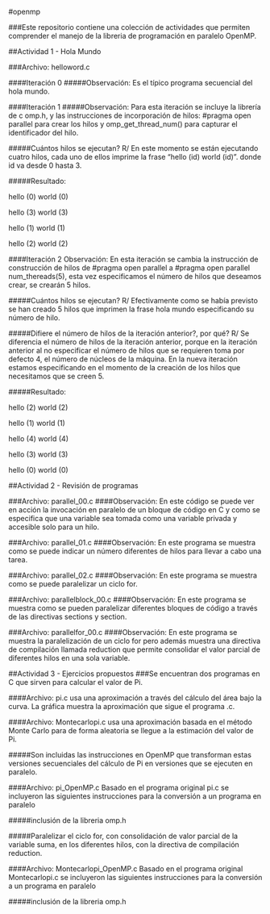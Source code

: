 #openmp

###Este repositorio contiene una colección de actividades que permiten comprender el manejo de la libreria de programación en paralelo OpenMP.

##Actividad 1 - Hola Mundo

###Archivo: helloword.c

####Iteración 0
#####Observación: 
Es el típico programa secuencial del hola mundo.

####Iteración 1
#####Observación: 
Para esta iteración se incluye la librería de c omp.h, y las instrucciones de incorporación de hilos: #pragma open parallel para crear los hilos y omp_get_thread_num() para capturar el identificador del hilo.

#####Cuántos hilos se ejecutan?
R/ En este momento se están ejecutando cuatro hilos, cada uno de ellos imprime la frase “hello (id) world (id)”. donde id va desde 0 hasta 3.

#####Resultado:

hello (0) world (0)

hello (3) world (3)

hello (1) world (1)

hello (2) world (2)

####Iteración 2
Observación: En esta iteración se cambia la instrucción de construcción de hilos de #pragma open parallel a #pragma open parallel num_thereads(5), esta vez especificamos el número de hilos que  deseamos crear, se crearán 5 hilos.

#####Cuántos hilos se ejecutan?
R/ Efectivamente como se había previsto se han creado 5 hilos que imprimen la frase hola mundo especificando su número de hilo.

#####Difiere el número de hilos de la iteración anterior?, por qué?
R/ Se diferencia el número de hilos de la iteración anterior, porque en la iteración anterior al no especificar el número de hilos que se requieren toma por defecto 4, el número de núcleos de la máquina. En la nueva iteración estamos especificando en el momento de la creación de los hilos que necesitamos que se creen 5.

#####Resultado:

hello (2) world (2)

hello (1) world (1)

hello (4) world (4)

hello (3) world (3)

hello (0) world (0)

##Actividad 2 - Revisión de programas

###Archivo: parallel_00.c 
####Observación:
En este código se puede ver en acción la invocación en paralelo de un bloque de código en C y como se especifica que una variable sea tomada como una variable privada y accesible solo para un hilo.

###Archivo: parallel_01.c 
####Observación:
En este programa se muestra como se puede indicar un número diferentes de hilos para llevar a cabo una tarea.

###Archivo: parallel_02.c 
####Observación:
En este programa se muestra como se puede paralelizar un ciclo for.

###Archivo: parallelblock_00.c 
####Observación:
En este programa se muestra como se pueden paralelizar diferentes bloques de código a través de las directivas sections y section.

###Archivo: parallelfor_00.c 
####Observación:
En este programa se muestra la paralelización de un ciclo for pero además muestra una directiva de compilación llamada reduction que permite consolidar el valor parcial de diferentes hilos en una sola variable.

##Actividad 3 - Ejercicios propuestos
###Se encuentran dos programas en C que sirven para calcular el valor de Pi.

####Archivo: pi.c 
usa una aproximación a través del cálculo del área bajo la curva. La gráfica muestra la aproximación que sigue el programa .c.

####Archivo: Montecarlopi.c 
usa una aproximación basada en el método Monte Carlo para de forma aleatoria se llegue a la estimación del valor de Pi.

#####Son incluidas las instrucciones en OpenMP que transforman estas versiones secuenciales del cálculo de Pi en versiones que se ejecuten en paralelo.

####Archivo: pi_OpenMP.c 
Basado en el programa original pi.c se incluyeron las siguientes instrucciones para la conversión a un programa en paralelo

#####inclusión de la libreria omp.h

#####Paralelizar el ciclo for, con consolidación de valor parcial de la variable suma, en los diferentes hilos, con la directiva de compilación reduction.


####Archivo: Montecarlopi_OpenMP.c 
Basado en el programa original Montecarlopi.c se incluyeron las siguientes instrucciones para la conversión a un programa en paralelo

#####inclusión de la libreria omp.h
